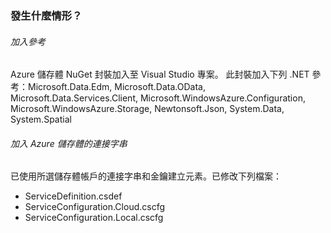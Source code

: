 ### 發生什麼情形？

###### 加入參考

Azure 儲存體 NuGet 封裝加入至 Visual Studio 專案。
此封裝加入下列 .NET 參考：Microsoft.Data.Edm, Microsoft.Data.OData, Microsoft.Data.Services.Client, Microsoft.WindowsAzure.Configuration, Microsoft.WindowsAzure.Storage, Newtonsoft.Json, System.Data, System.Spatial

###### 加入 Azure 儲存體的連接字串

已使用所選儲存體帳戶的連接字串和金鑰建立元素。已修改下列檔案：

-   ServiceDefinition.csdef
-   ServiceConfiguration.Cloud.cscfg
-   ServiceConfiguration.Local.cscfg

